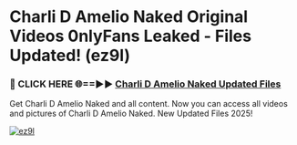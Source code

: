 # Charli D Amelio Naked Original Videos 0nlyFans Leaked - Files Updated! (ez9l)

<h3>🔴 CLICK HERE 🌐==►► <a href="https://tinyurl.com/yckcrads" rel="nofollow">Charli D Amelio Naked Updated Files</a></h3>

Get Charli D Amelio Naked and all content. Now you can access all videos and pictures of Charli D Amelio Naked. New Updated Files 2025!

[![ez9l](https://i.imgur.com/hpKpOFt.gif)](https://tinyurl.com/yckcrads)
